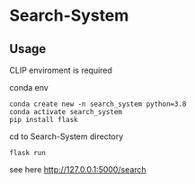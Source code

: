 # Search-System

## Usage

CLIP enviroment is required

conda env

```
conda create new -n search_system python=3.8
conda activate search_system
pip install flask
```

cd to Search-System directory

```
flask run
```

see here http://127.0.0.1:5000/search
